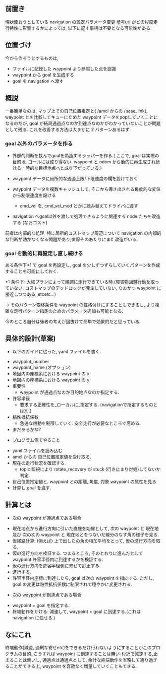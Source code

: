 ## 前置き
現状使おうとしている navigation の設定パラメータ変更
[参考url](http://wiki.ros.org/ja/turtlebot_navigation/Tutorials/Setup%20the%20Navigation%20Stack%20for%20TurtleBot)
がどの程度走行特性に影響するかによっては, 以下に記す事柄は不要となる可能性がある.

## 位置づけ
今から作ろうとするものは,
- ファイルに記録した waypoint より参照した点を認識
- waypoint から goal を生成する
- goal を navigation へ渡す

## 概説
一番簡単なのは, マップ上での自己位置推定と( /amcl からの /base\_link), waypoint とを比較してキューにためた waypoint データをpopしていくことになるのだが,
goal が結局通過点なのか到達点なのかがわかっていないことが問題として残る.
これを改善する方法は大まかに 2 パターンあるはず.

### goal 以外のパラメータを作る
- 外部的判断を挟んでgoalを偽造するラッパーを作る.( ここで, goal は実際の目的地, ゴールには成り得ない. waypoint と odom から動的に再生成され続ける一時的な目標地点へと成り下がっている.)
 + waypoint データに局所的な通過上限/下限速度の欄を設けておく
 + waypoint データを複数キャッシュして, そこから導き出される角度的な変位から制限速度を設ける
    * cmd\_vel を, cmd\_vel\_mod とかに読み替えてドライバに渡す

 + navigation へgoal以外を渡して処理できるように関連する node たちを改造する (なおコスト)

前者は内部的な処理, 特に局所的コストマップ周辺について navigation の内部的な判断が効かなくなる問題があり,実際そのあたりにまた改造がいる.

### goal を動的に再設定し直し続ける

ある条件下*1 で goal を再設定し, 
goal を少しずつずらしていくパターンを作成することを可能にしておく.

*1 条件下: 大域プランによって順調に走行できている時.(障害物回避行動を取っていない, コストマップのデッドロックが発生していない, なおかつ waypoint に接近しつつある, etcetc...) 

→ そのパターン変移条件を waypoint の性格付けにすることもできるし, より複雑な走行パターン指定のためのパラメータ追加も可能となる.

今のところ自分は後者の考えが図抜けて簡単で効果的だと思っている.

## 具体的設計(草案)
- 以下のガイドに従った, yaml ファイルを書く.
 + waypoint\_number
 + waypoint\_name (オプション)
 + 地図内の座標系における waypoint の x
 + 地図内の座標系における waypoint の y
 + 重要性
    * waypoint が通過点なのか目的地点なのか指定する.
 + 許容半径
    * 要求する正確性を_ローカルに_指定する. (navigationで指定するものとは別.)
 + 粘性抵抗係数
    * 急速な機動を制限していく. 安全走行が必要なところで高める.
 + まだあるかな?

- プログラム側でやること

 + yaml ファイルを読み込む
 + amcl からの 自己位置推定値を受け取る.
 + 現在の走行状況を確認する.
    * topic 監視により rotate\_recovery が stuck (行き止まり対処)してないか判定.
 + 自己位置推定値と, waypoint との距離, 角度, 対象 waypoint の属性を見る
 + 計算し,goal を渡す.

## 計算とは
* 次の waypoint が通過点である場合
 - 現在地点から進行方向に引いた直線を始線として, 次の waypoint と 現在地及び 次の次の waypoint と 現在地とをつないだ線分のなす角の様子を見る.
 - 仮経路計算: (例えば) 上で出したの角の相加平均をとって, 仮の進行方向を取る,
 - 仮の進行方向を検証する. つまるところ, そのとおりに進んだとして waypoint 許容半径内に到達するかを検証する. 
 - 仮の進行方向を許容半径側に寄せて訂正する.
 - 進行する.
 - 許容半径内座標に到達したら, goal は次の waypoint を指向する. ただし, goal の変更は粘性抵抗係数に制限されて穏やかに変更される.
* 次の waypoint が到達点である場合
 - waypoint = goal を指定する.
 - 終端動作をかける: 減速して, waypoint = goal に到達する.(これは navigation  に任せる.)

## なにこれ
 終端動作(減速, 過剰な寄せetc)をできるだけ行わないようにすることがこのプログラムの目的. こうすれば waypoint に到達することは無い-付近で減速する,止まることは無いし, 通過点は通過点として, 余計な終端動作を省略して通り過ぎることができる上,  waypoint を容赦なく増量していくこともできる.
